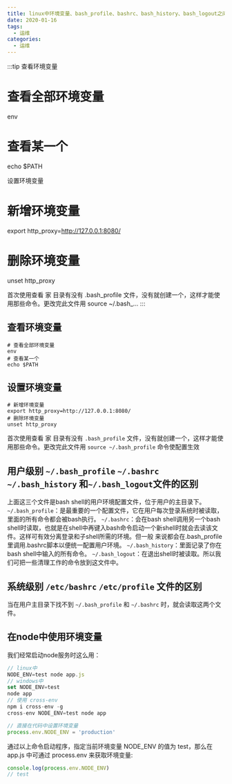 ```yaml
---
title: linux中环境变量、bash_profile、bashrc、bash_history、bash_logout之间的区别以及在node中的使用
date: 2020-01-16
tags:
  - 运维
categories:
  - 运维
---
```


:::tip
查看环境变量
# 查看全部环境变量
env
# 查看某一个
echo $PATH

设置环境变量
# 新增环境变量
export http_proxy=http://127.0.0.1:8080/
# 删除环境变量
unset http_proxy

首次使用查看 家 目录有没有 .bash_profile 文件，没有就创建一个，这样才能使用那些命令。更改完此文件用 source ~/.bash_...
:::

<!-- more -->

## 查看环境变量
```shell
# 查看全部环境变量
env
# 查看某一个
echo $PATH
```
## 设置环境变量
```shell
# 新增环境变量
export http_proxy=http://127.0.0.1:8080/
# 删除环境变量
unset http_proxy
```
首次使用查看 家 目录有没有 `.bash_profile` 文件，没有就创建一个，这样才能使用那些命令。更改完此文件用 `source ~/.bash_profile` 命令使配置生效
## 用户级别 `~/.bash_profile` `~/.bashrc` `~/.bash_history` 和`~/.bash_logout`文件的区别
上面这三个文件是bash shell的用户环境配置文件，位于用户的主目录下。
`~/.bash_profile`：是最重要的一个配置文件，它在用户每次登录系统时被读取，里面的所有命令都会被bash执行。
`~/.bashrc`：会在bash shell调用另一个bash shell时读取，也就是在shell中再键入bash命令启动一个新shell时就会去读该文件。这样可有效分离登录和子shell所需的环境。但一般 来说都会在.bash_profile里调用.bashrc脚本以便统一配置用户环境。
`~/.bash_history`：里面记录了你在bash shell中输入的所有命令。
`~/.bash_logout`：在退出shell时被读取。所以我们可把一些清理工作的命令放到这文件中。

## 系统级别 `/etc/bashrc` `/etc/profile` 文件的区别
当在用户主目录下找不到 `~/.bash_profile` 和 `~/.bashrc` 时，就会读取这两个文件。
## 在node中使用环境变量
我们经常启动node服务时这么用：
```js
// linux中
NODE_ENV=test node app.js
// windows中
set NODE_ENV=test
node app
// 使用 cross-env
npm i cross-env -g
cross-env NODE_ENV=test node app
```
```js
// 直接在代码中设置环境变量
process.env.NODE_ENV = 'production'
```
通过以上命令启动程序，指定当前环境变量 NODE_ENV 的值为 test，那么在 app.js 中可通过 process.env 来获取环境变量:
```js
console.log(process.env.NODE_ENV)
// test
```
